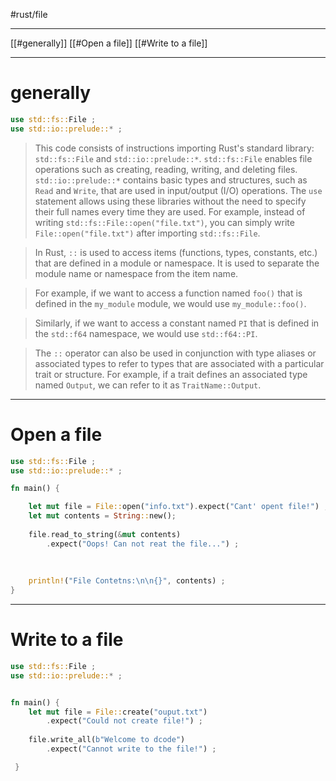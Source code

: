 #rust/file

---
[[#generally]]
[[#Open a file]]
[[#Write to a file]]







----

# generally
```rust
use std::fs::File ; 
use std::io::prelude::* ;
```

> This code consists of instructions importing Rust's standard library: `std::fs::File` and `std::io::prelude::*`.
> `std::fs::File` enables file operations such as creating, reading, writing, and deleting files.
> `std::io::prelude::*` contains basic types and structures, such as `Read` and `Write`, that are used in input/output (I/O) operations.
> The `use` statement allows using these libraries without the need to specify their full names every time they are used. For example, instead of writing `std::fs::File::open("file.txt")`, you can simply write `File::open("file.txt")` after importing `std::fs::File`.


> In Rust, `::` is used to access items (functions, types, constants, etc.) that are defined in a module or namespace. It is used to separate the module name or namespace from the item name.

> For example, if we want to access a function named `foo()` that is defined in the `my_module` module, we would use `my_module::foo()`.

> Similarly, if we want to access a constant named `PI` that is defined in the `std::f64` namespace, we would use `std::f64::PI`.

> The `::` operator can also be used in conjunction with type aliases or associated types to refer to types that are associated with a particular trait or structure. For example, if a trait defines an associated type named `Output`, we can refer to it as `TraitName::Output`.


-----
# Open a file
```rust
use std::fs::File ;
use std::io::prelude::* ;

fn main() {

	let mut file = File::open("info.txt").expect("Cant' opent file!") ;
	let mut contents = String::new();
	
	file.read_to_string(&mut contents)
		.expect("Oops! Can not reat the file...") ;
	
	  
	
	println!("File Contetns:\n\n{}", contents) ;
}
```

---
# Write to a file

```rust
use std::fs::File ;
use std::io::prelude::* ;


fn main() {
	let mut file = File::create("ouput.txt")
		.expect("Could not create file!") ;
	
	file.write_all(b"Welcome to dcode")
		.expect("Cannot write to the file!") ;

 }
```





